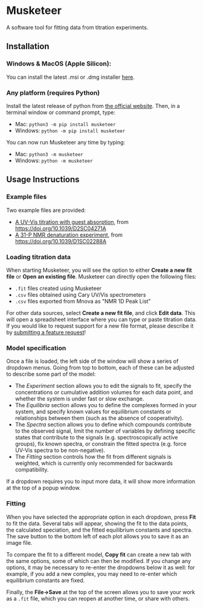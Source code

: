 # Musketeer
A software tool for fitting data from titration experiments.
## Installation
### Windows & MacOS (Apple Silicon):
You can install the latest .msi or .dmg installer [here](https://github.com/daniilS/Musketeer/releases/latest).
### Any platform (requires Python)
Install the latest release of python from [the official website](https://www.python.org/downloads/). Then, in a terminal window or command prompt, type:
- Mac: `python3 -m pip install musketeer`
- Windows: `python -m pip install musketeer`

You can now run Musketeer any time by typing:
- Mac: `python3 -m musketeer`
- Windows: `python -m musketeer`
## Usage Instructions
### Example files
Two example files are provided:

- [A UV-Vis titration with guest absorption](examples/UV-Vis_example.fit?raw=1), from https://doi.org/10.1039/D2SC04271A
- [A 31-P NMR denaturation experiment](examples/NMR_example.fit?raw=1), from https://doi.org/10.1039/D1SC02288A
### Loading titration data
When starting Musketeer, you will see the option to either **Create a new fit file** or **Open an existing file**. Musketeer can directly open the following files:

- `.fit` files created using Musketeer
- `.csv` files obtained using Cary UV/Vis spectrometers
- `.csv` files exported from Mnova as "NMR 1D Peak List"

For other data sources, select **Create a new fit file**, and click **Edit data**. This will open a spreadsheet interface where you can type or paste titration data. If you would like to request support for a new file format, please describe it by [submitting a feature request](https://github.com/daniilS/Musketeer/issues/new)!
### Model specification 
Once a file is loaded, the left side of the window will show a series of dropdown menus. Going from top to bottom, each of these can be adjusted to describe some part of the model:

- The _Experiment_ section allows you to edit the signals to fit, specify the concentrations or cumulative addition volumes for each data point, and whether the system is under fast or slow exchange.
- The _Equilibria_ section allows you to define the complexes formed in your system, and specify known values for equilibrium constants or relationships between them (such as the absence of cooperativity).
-  The _Spectra_ section allows you to define which compounds contribute to the observed signal, limit the number of variables by defining specific states that contribute to the signals (e.g. spectroscopically active groups), fix known spectra, or constrain the fitted spectra (e.g. force UV-Vis spectra to be non-negative).
-  The _Fitting_ section controls how the fit from different signals is weighted, which is currently only recommended for backwards compatibility.

If a dropdown requires you to input more data, it will show more information at the top of a popup window.
### Fitting
When you have selected the appropriate option in each dropdown, press **Fit** to fit the data. Several tabs will appear, showing the fit to the data points, the calculated speciation, and the fitted equilibrium constants and spectra. The save button to the bottom left of each plot allows you to save it as an image file.

To compare the fit to a different model, **Copy fit** can create a new tab with the same options, some of which can then be modified. If you change any options, it may be necessary to re-enter the dropdowns below it as well: for example, if you add a new complex, you may need to re-enter which equilibrium constants are fixed.

Finally, the **File->Save** at the top of the screen allows you to save your work as a `.fit` file, which you can reopen at another time, or share with others.

